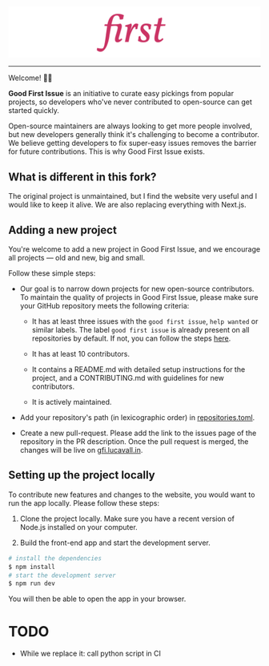 <p align="center">
  <img src="public/gfi.svg" />
</p>

---

Welcome! 👋🏼

**Good First Issue** is an initiative to curate easy pickings from popular projects, so developers who've never contributed to open-source can get started quickly.

Open-source maintainers are always looking to get more people involved, but new developers generally think it's challenging to become a contributor. We believe getting developers to fix super-easy issues removes the barrier for future contributions. This is why Good First Issue exists.

## What is different in this fork?
The original project is unmaintained, but I find the website very useful and I would like to keep it alive.
We are also replacing everything with Next.js.

## Adding a new project

You're welcome to add a new project in Good First Issue, and we encourage all projects &mdash; old and new, big and small.

Follow these simple steps:

- Our goal is to narrow down projects for new open-source contributors. To maintain the quality of projects in Good First Issue, please make sure your GitHub repository meets the following criteria:

  - It has at least three issues with the `good first issue`, `help wanted` or similar labels. The label `good first issue` is already present on all repositories by default. If not, you can follow the steps [here](https://help.github.com/en/github/managing-your-work-on-github/applying-labels-to-issues-and-pull-requests).

  - It has at least 10 contributors.

  - It contains a README.md with detailed setup instructions for the project, and a CONTRIBUTING.md with guidelines for new contributors.

  - It is actively maintained.

- Add your repository's path (in lexicographic order) in [repositories.toml](repositories.toml).

- Create a new pull-request. Please add the link to the issues page of the repository in the PR description. Once the pull request is merged, the changes will be live on [gfi.lucavall.in](https://gfi.lucavall.in/).

## Setting up the project locally

To contribute new features and changes to the website, you would want to run the app locally. Please follow these steps:

1. Clone the project locally. Make sure you have a recent version of Node.js installed on your computer.

2. Build the front-end app and start the development server.

```bash
# install the dependencies
$ npm install
# start the development server
$ npm run dev
```

You will then be able to open the app in your browser.

# TODO
- While we replace it: call python script in CI
